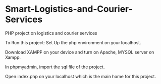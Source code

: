 # Smart-Logistics-and-Courier-Services
PHP project on logistics and courier services

To Run this project:
Set Up the php environment on your localhost.

Download XAMPP on your device and turn on Apache, MYSQL server on Xampp.

In phpmyadmin, import the sql file of the project.

Open index.php on your localhost which is the main home for this project.
